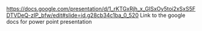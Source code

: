 https://docs.google.com/presentation/d/1_rKTGxRjh_x_GISxOy5toi2xSxS5FDTVDeQ-zIP_bfw/edit#slide=id.g28cb34c1ba_0_520
Link to the google docs for power point presentation
